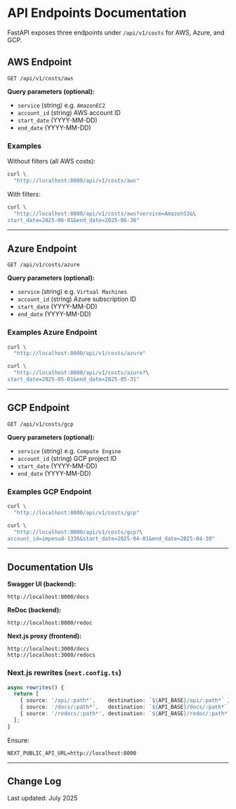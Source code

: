 # API Endpoints Documentation

FastAPI exposes three endpoints under `/api/v1/costs` for AWS, Azure, and GCP.

## AWS Endpoint

```http
GET /api/v1/costs/aws
```

**Query parameters (optional):**

- `service` (string) e.g. `AmazonEC2`
- `account_id` (string) AWS account ID
- `start_date` (YYYY-MM-DD)
- `end_date` (YYYY-MM-DD)

### Examples

Without filters (all AWS costs):

```bash
curl \
  "http://localhost:8000/api/v1/costs/aws"
```

With filters:

```bash
curl \
  "http://localhost:8000/api/v1/costs/aws?service=AmazonS3&\
start_date=2025-06-01&end_date=2025-06-30"
```

---

## Azure Endpoint

```http
GET /api/v1/costs/azure
```

**Query parameters (optional):**

- `service` (string) e.g. `Virtual Machines`
- `account_id` (string) Azure subscription ID
- `start_date` (YYYY-MM-DD)
- `end_date` (YYYY-MM-DD)

### Examples Azure Endpoint

```bash
curl \
  "http://localhost:8000/api/v1/costs/azure"
```

```bash
curl \
  "http://localhost:8000/api/v1/costs/azure?\
start_date=2025-05-01&end_date=2025-05-31"
```

---

## GCP Endpoint

```http
GET /api/v1/costs/gcp
```

**Query parameters (optional):**

- `service` (string) e.g. `Compute Engine`
- `account_id` (string) GCP project ID
- `start_date` (YYYY-MM-DD)
- `end_date` (YYYY-MM-DD)

### Examples GCP Endpoint

```bash
curl \
  "http://localhost:8000/api/v1/costs/gcp"
```

```bash
curl \
  "http://localhost:8000/api/v1/costs/gcp?\
account_id=impesud-1336&start_date=2025-04-01&end_date=2025-04-30"
```

---

## Documentation UIs

**Swagger UI (backend):**

```http
http://localhost:8000/docs
```

**ReDoc (backend):**

```http
http://localhost:8000/redoc
```

**Next.js proxy (frontend):**

```http
http://localhost:3000/docs
http://localhost:3000/redocs
```

### Next.js rewrites (`next.config.ts`)

```ts
async rewrites() {
  return [
    { source: '/api/:path*',    destination: `${API_BASE}/api/:path*` },
    { source: '/docs/:path*',   destination: `${API_BASE}/docs/:path*` },
    { source: '/redocs/:path*', destination: `${API_BASE}/redoc/:path*` },
  ];
}
```

Ensure:

```env
NEXT_PUBLIC_API_URL=http://localhost:8000
```

---

## Change Log

Last updated: July 2025
